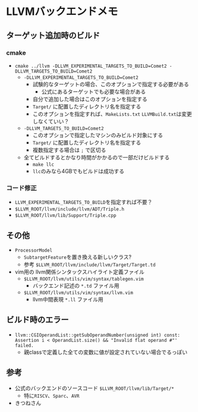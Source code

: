 # LLVMバックエンドメモ

## ターゲット追加時のビルド

### cmake
* `cmake ../llvm -DLLVM_EXPERIMENTAL_TARGETS_TO_BUILD=Comet2 -DLLVM_TARGETS_TO_BUILD=Comet2`
    * `-DLLVM_EXPERIMENTAL_TARGETS_TO_BUILD=Comet2`
        * 試験的なターゲットの場合、このオプションで指定する必要がある
            * 公式にあるターゲットでも必要な場合がある
        * 自分で追加した場合はこのオプションを指定する
        * `Target/` に配置したディレクトリ名を指定する
        * このオプションを指定すれば、`MakeLists.txt` `LLVMBuild.txt`は変更しなくていい？
    * `-DLLVM_TARGETS_TO_BUILD=Comet2`
        * このオプションで指定したマシンのみビルド対象にする
        * `Target/` に配置したディレクトリ名を指定する
        * 複数指定する場合は `;` で区切る
    * 全てビルドするとかなり時間がかかるので一部だけビルドする
        * `make llc`
        * `llc`のみなら4GBでもビルドは成功する

### コード修正
* `LLVM_EXPERIMENTAL_TARGETS_TO_BUILD`を指定すれば不要？
* `$LLVM_ROOT/llvm/include/llvm/ADT/Triple.h`
* `$LLVM_ROOT/llvm/lib/Support/Triple.cpp`


## その他
* `ProcessorModel`
    * `SubtargetFeature`を置き換える新しいクラス?
    * 参考 `$LLVM_ROOT/llvm/include/llvm/Target/Target.td`
* vim用の llvm関係シンタックスハイライト定義ファイル
    * `$LLVM_ROOT/llvm/utils/vim/syntax/tablegen.vim`
        * バックエンド記述の `*.td` ファイル用
    * `$LLVM_ROOT/llvm/utils/vim/syntax/llvm.vim`
        * llvm中間表現 `*.ll` ファイル用

## ビルド時のエラー
* `llvm::CGIOperandList::getSubOperandNumber(unsigned int) const: Assertion i < OperandList.size() && "Invalid flat operand #"' failed.`
    * 親classで定義した全ての変数に値が設定されていない場合でるっぽい


## 参考
* 公式のバックエンドのソースコード `$LLVM_ROOT/llvm/lib/Target/*`
    * 特に`RISCV`、`Sparc`、`AVR`
* きつねさん

